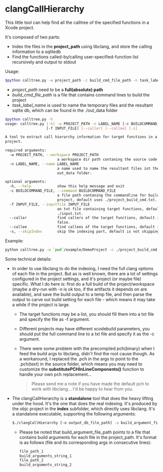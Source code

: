 # clangCallHierarchy

This little tool can help find all the calltree of the specified functions in a Xcode project.

It's composed of two parts:
* Index the files in the **project_path** using libclang, and store the calling information to a sqlitedb
* Find the functions called-by/calling user-specified-function list recursively and output to stdout

Usage:
```Bash
$python calltree.py -w project_path -c build_cmd_file_path -n task_label_name
```
 * *project_path* need to be a **full(absolute) path** 
 * *build_cmd_file_path* is a file that contains command lines to build the project
 * *task_label_name* is used to name the temporary files and the resultant sqlite db, which can be found in the ./out_data folder

```Bash
$python calltree.py -h
usage: calltree.py [-h] -w PROJECT_PATH -n LABEL_NAME [-c BUILDCOMMAND_FILE]
                   [-f INPUT_FILE] [--caller] [--callee] [-s]

A tool to extract call hierarchy information for target functions in a clang
project.

required arguments:
  -w PROJECT_PATH, --workspace PROJECT_PATH
                        a workspace dir path contaning the source code.
  -n LABEL_NAME, --name LABEL_NAME
                        a name used to name the resultant files int the
                        out_data folder.

optional arguments:
  -h, --help            show this help message and exit
  -c BUILDCOMMAND_FILE, --command BUILDCOMMAND_FILE
                        a file path contaning the commandline for building the
                        project, default uses ./project_build_cmd.txt.
  -f INPUT_FILE, --inputfile INPUT_FILE
                        an txt file containing target functions, default uses
                        ./input.txt.
  --caller              find callers of the target functions, default is
                        false.
  --callee              find callees of the target functions, default is true.
  -s, --skipIndex       skip the indexing part, default is not skipping.
``` 
Example:
```Bash
python calltree.py -w `pwd`/example/DemoProject -c ./project_build_cmd.txt -n Demo1
```

Some technical details:
* In order to use libclang to do the indexing, I need the full clang options of each file in the project. But as is well known, there are a lot of settings configured in the project settings, and it's project (or maybe file) specific. What I do here is: first do a full build of the project/workspace (maybe a dry-run with -n is ok too, if the artifacts it depends on are available), and save the build output to a temp file, and then parse the output to carve out build setting for each file - which means it may take a while if the project is large.
  * The target functions may be a list, you should fill them into a txt file and specify the file as -f argument.
  
  * Different projects may have different xcodebuild parameters, you should put the full command line to a txt file and specify it as the -c argument.

  * There were some problem with the precompiled pch(binary) when I feed the build args to libclang, didn't find the root cause though. As a workaround, I replaced the .pch in the args to point to the .pch(text) in the source folder, which means you may need to customize the **substitutePCHInLineComponents()** function to handle your own pch replacement...
    > Please send me a note if you have made the default pch to work with libclang... I'd be happy to hear from you.

* The clangCallHierarchy is a **standalone** tool that does the heavy lifting under the hood. It's the one that does the real indexing. It's produced by the objc project in the **index** subfolder, which directly uses libclang. It's a standalone executable, supporting the following arguments:  
  ```Bash
  $./clangCallHierarchy [-o output_db_file_path] -a build_argument_file_path project_path
  ```
    * Please be noted that build_argument_file_path points to a file that contains build arguments for each file in the project_path. It's format is as follows (file and its corresponding args in consecutive lines):
        ```Bash
        file_path_1
        build_arguments_string_1
        file_path_2
        build_arguments_string_2
        ```
